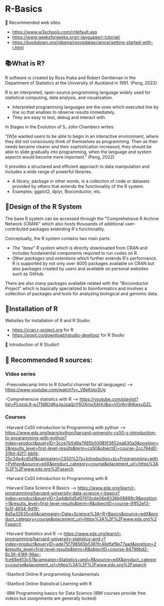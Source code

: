 # R-Basics
📌 Recommended web sites:
- https://www.w3schools.com/r/default.asp
- https://www.geeksforgeeks.org/r-language/r-tutorial/
- https://bookdown.org/rdpeng/rprogdatascience/getting-started-with-r.html

## 📚What is R?
R software is created by Ross Ihaka and Robert Gentleman in the Department of Statistics at the University of Auckland in 1991. (Peng, 2022)

R is an interpreted, open-source programming language widely used for statistical computing, data analysis, and visualization.
- Interpreted programming languages are the ones which executed line by line so that enables to observe results immediately.
- They are easy to test, debug and interact with.

In Stages in the Evolution of S, John Chambers writes:

“[W]e wanted users to be able to begin in an interactive environment, where they did not consciously think of themselves as programming. Then as their needs became clearer and their sophistication increased, they should be able to slide gradually into programming, when the language and system aspects would become more important.” (Peng, 2022)

It provides a structared and efficient approach to data manipulation and includes a wide range of powerful libraries.
- A library, package in other words, is a collection of code or datasets provided by others that extends the functionality of the R system.
- Examples: ggplot2, dplyr, Bioconductor, etc.

## 📘Design of the R System
The base R system can be accessed through the "Comprehensive R Archive Network (CRAN)" which also hosts thousands of additional user-contributed packages extending R's functionality.

Conceptually, the R system contains two main parts:
- *The "base" R system* which is directly downloaded from CRAN and includes fundamental components required to run codes on R.
- *Other packages and extentions* which further extends R's performance. R is supported by not only over 4000 packages available on CRAN but also packages created by users and available on personal websites such as GitHub.

There are also many packages available related with the "Bioconductor Project" which is basically specialized to bioinformatics and involves a collecition of packages and tools for analyzing biological and genomic data. 

## 📗Installation of R
Websites for installation of R and R Studio:
- https://cran.r-project.org for R
- https://posit.co/download/rstudio-desktop/ for R Studio

📍 Introduction of R Studio!!

## 📌 Recommended R sources:

### Video series

-Freecodecamp Intro to R (Useful channel for all languages) —> https://www.youtube.com/watch?v=_V8eKsto3Ug

-Comprehensive statistics with R —> https://youtube.com/playlist?list=PLqzoL9-eJTNBDdKgJgJzaQcY6OXmsXAHU&si=VOr6rrj8jKwxuDZL


### Courses

-Harvard Cs50 introduction to Programming with python —> https://www.edx.org/learn/python/harvard-university-cs50-s-introduction-to-programming-with-python?index=product&queryID=3cce7b5d9a7985b50985f3852ea630a3&position=2&results_level=first-level-results&term=cs50&objectID=course-2cc794d0-316d-42f7-bbfd-25c34e4cd5df&campaign=CS50%27s+Introduction+to+Programming+with+Python&source=edX&product_category=course&placement_url=https%3A%2F%2Fwww.edx.org%2Fsearch

-Harvard Cs50 Introduction to Programming with R 

-Harvard Data Science R Basics —> https://www.edx.org/learn/r-programming/harvard-university-data-science-r-basics?index=product&queryID=2a4db0d5d07413cde06e8336b06888c9&position=1&results_level=first-level-results&term=R&objectID=course-91f52ef3-fa3f-4934-9d19-8d5a32635cd4&campaign=Data+Science%3A+R+Basics&source=edX&product_category=course&placement_url=https%3A%2F%2Fwww.edx.org%2Fsearch

-Harvard Statistics and R —> https://www.edx.org/learn/r-programming/harvard-university-statistics-and-r?index=product&queryID=ade75f798565b5361fc48dfaf9e77aad&position=2&results_level=first-level-results&term=R&objectID=course-94796bd2-6c39-4189-96ac-fce68e613c57&campaign=Statistics+and+R&source=edX&product_category=course&placement_url=https%3A%2F%2Fwww.edx.org%2Fsearch

-Stanford Online R programming fundamentals

-Stanford Online Statistical Learning with R

-IBM Programming basics for Data Science (IBM courses provide free videos but assignments are generally locked)

